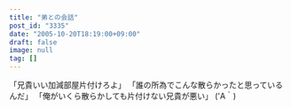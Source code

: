 ```yaml
---
title: "弟との会話"
post_id: "3335"
date: "2005-10-20T18:19:00+09:00"
draft: false
image: null
tag: []
---
```



「兄貴いい加減部屋片付けろよ」 「誰の所為でこんな散らかったと思っているんだ」 「俺がいくら散らかしても片付けない兄貴が悪い」 ('A｀)
